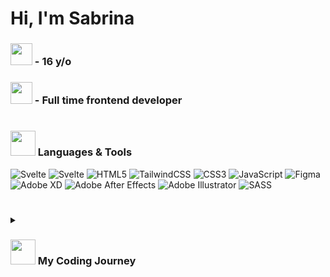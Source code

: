
# Hi, I'm Sabrina  
### <img src="https://em-content.zobj.net/source/microsoft-teams/337/partying-face_1f973.png" width="35px" /> - 16 y/o
### <img src="https://em-content.zobj.net/source/microsoft-teams/337/nerd-face_1f913.png" width="35px" /> - Full time frontend developer


#

###  <img src="https://em-content.zobj.net/source/microsoft-teams/337/writing-hand_270d-fe0f.png" width="40px" /> Languages & Tools
![Svelte](https://img.shields.io/badge/svelte-%23f1413d.svg?style=for-the-badge&logo=svelte&logoColor=white) ![Svelte](https://img.shields.io/badge/sveltekit-%fff.svg?style=for-the-badge&logo=svelte&logoColor=white) ![HTML5](https://img.shields.io/badge/html5-%23E34F26.svg?style=for-the-badge&logo=html5&logoColor=white) ![TailwindCSS](https://img.shields.io/badge/tailwindcss-%2338B2AC.svg?style=for-the-badge&logo=tailwind-css&logoColor=white) ![CSS3](https://img.shields.io/badge/css3-%231572B6.svg?style=for-the-badge&logo=css3&logoColor=white) ![JavaScript](https://img.shields.io/badge/javascript-%23323330.svg?style=for-the-badge&logo=javascript&logoColor=%23F7DF1E) ![Figma](https://img.shields.io/badge/figma-%23F24E1E.svg?style=for-the-badge&logo=figma&logoColor=white)	![Adobe XD](https://img.shields.io/badge/Adobe%20XD-470137?style=for-the-badge&logo=Adobe%20XD&logoColor=#FF61F6) ![Adobe After Effects](https://img.shields.io/badge/Adobe%20After%20Effects-9999FF.svg?style=for-the-badge&logo=Adobe%20After%20Effects&logoColor=white) ![Adobe Illustrator](https://img.shields.io/badge/adobe%20illustrator-%23FF9A00.svg?style=for-the-badge&logo=adobe%20illustrator&logoColor=white) ![SASS](https://img.shields.io/badge/SASS-hotpink.svg?style=for-the-badge&logo=SASS&logoColor=white)

#


 <details>
 <summary><h3> <img src="https://em-content.zobj.net/source/microsoft-teams/337/exploding-head_1f92f.png" width="40px" />&nbsp;My Coding Journey</h3></summary>
 Hello! My name is Sabrina and I‘m a 16-year-old self-taught Front-End Developer based in Germany. My interest in web development started back in 2017, I tried to develop a website out of curiosity after seeing my older brother doing it.

Ever since I’ve been loving it.  

When I’m not doing anything coding related, I enjoy graphic designing, video editing and working out.
 </details>


 


